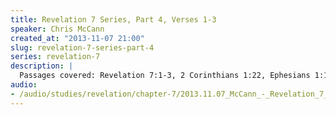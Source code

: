 ```yaml
--- 
title: Revelation 7 Series, Part 4, Verses 1-3
speaker: Chris McCann
created_at: "2013-11-07 21:00"
slug: revelation-7-series-part-4
series: revelation-7
description: |
  Passages covered: Revelation 7:1-3, 2 Corinthians 1:22, Ephesians 1:12-13, Ephesians 4:30, Revelation 9:12-19, Daniel 1:17.
audio: 
- /audio/studies/revelation/chapter-7/2013.11.07_McCann_-_Revelation_7_Series_Part_4.yaml
---
```

